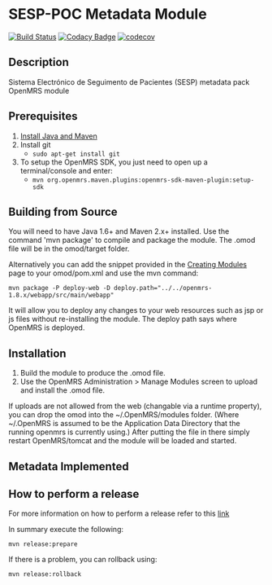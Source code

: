 # SESP-POC Metadata Module

[![Build Status](https://travis-ci.org/esaude/openmrs-module-sespmetadata.svg?branch=master)](https://travis-ci.org/esaude/openmrs-module-sespmetadata) [![Codacy Badge](https://api.codacy.com/project/badge/Grade/cee06d7b6cf14410ac39b9bffb4ae021)](https://www.codacy.com/app/esaude-sesp/openmrs-module-sespmetadata?utm_source=github.com&utm_medium=referral&utm_content=esaude/openmrs-module-sespmetadata&utm_campaign=Badge_Grade) [![codecov](https://codecov.io/gh/esaude/openmrs-module-sespmetadata/branch/master/graph/badge.svg)](https://codecov.io/gh/esaude/openmrs-module-sespmetadata)

## Description

Sistema Electrónico de Seguimento de Pacientes (SESP) metadata pack OpenMRS module

## Prerequisites

1.  [Install Java and Maven](https://wiki.openmrs.org/display/docs/OpenMRS+SDK#OpenMRSSDK-Installation)
2.  Install git
    -   `sudo apt-get install git`
3.  To setup the OpenMRS SDK, you just need to open up a terminal/console and enter:
    -   `mvn org.openmrs.maven.plugins:openmrs-sdk-maven-plugin:setup-sdk`

## Building from Source

You will need to have Java 1.6+ and Maven 2.x+ installed.  Use the command 'mvn package' to
compile and package the module.  The .omod file will be in the omod/target folder.

Alternatively you can add the snippet provided in the [Creating Modules](https://wiki.openmrs.org/x/cAEr) page to your
omod/pom.xml and use the mvn command:

    mvn package -P deploy-web -D deploy.path="../../openmrs-1.8.x/webapp/src/main/webapp"

It will allow you to deploy any changes to your web
resources such as jsp or js files without re-installing the module. The deploy path says
where OpenMRS is deployed.

## Installation

1.  Build the module to produce the .omod file.
2.  Use the OpenMRS Administration > Manage Modules screen to upload and install the .omod file.

If uploads are not allowed from the web (changable via a runtime property), you can drop the omod
into the ~/.OpenMRS/modules folder.  (Where ~/.OpenMRS is assumed to be the Application
Data Directory that the running openmrs is currently using.)  After putting the file in there
simply restart OpenMRS/tomcat and the module will be loaded and started.

## Metadata Implemented

## How to perform a release

For more information on how to perform a release refer to this [link](https://wiki.openmrs.org/display/docs/Maven+Release+Process)

In summary execute the following:

    mvn release:prepare

If there is a problem, you can rollback using:

    mvn release:rollback

